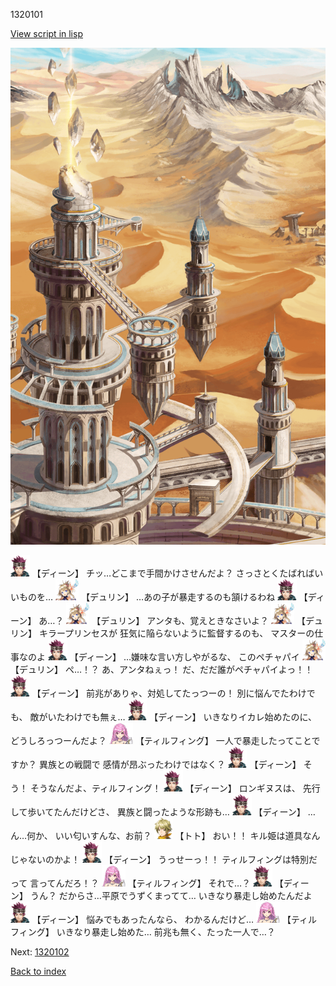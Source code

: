 1320101

[View script in lisp](../scripts/1320101.txt)

![desert_hill.png](../images/backgrounds/desert_hill.png)

<img src="../images/units/6.png" alt="6.png" height="34"/>
【ディーン】
チッ…どこまで手間かけさせんだよ？
さっさとくたばればいいものを…

<img src="../images/units/0.png" alt="0.png" height="34"/>
【デュリン】
…あの子が暴走するのも頷けるわね

<img src="../images/units/6.png" alt="6.png" height="34"/>
【ディーン】
あ…？

<img src="../images/units/0.png" alt="0.png" height="34"/>
【デュリン】
アンタも、覚えときなさいよ？

<img src="../images/units/0.png" alt="0.png" height="34"/>
【デュリン】
キラープリンセスが
狂気に陥らないように監督するのも、
マスターの仕事なのよ

<img src="../images/units/6.png" alt="6.png" height="34"/>
【ディーン】
…嫌味な言い方しやがるな、
このペチャパイ

<img src="../images/units/0.png" alt="0.png" height="34"/>
【デュリン】
ぺ…！？
あ、アンタねぇっ！
だ、だだ誰がペチャパイよっ！！

<img src="../images/units/6.png" alt="6.png" height="34"/>
【ディーン】
前兆がありゃ、対処してたっつーの！
別に悩んでたわけでも、
敵がいたわけでも無ぇ…

<img src="../images/units/6.png" alt="6.png" height="34"/>
【ディーン】
いきなりイカレ始めたのに、
どうしろっつーんだよ？

<img src="../images/units/24.png" alt="24.png" height="34"/>
【ティルフィング】
一人で暴走したってことですか？
異族との戦闘で
感情が昂ぶったわけではなく？

<img src="../images/units/6.png" alt="6.png" height="34"/>
【ディーン】
そう！
そうなんだよ、ティルフィング！

<img src="../images/units/6.png" alt="6.png" height="34"/>
【ディーン】
ロンギヌスは、
先行して歩いてたんだけどさ、
異族と闘ったような形跡も…

<img src="../images/units/6.png" alt="6.png" height="34"/>
【ディーン】
…ん…何か、
いい匂いすんな、お前？

<img src="../images/units/4.png" alt="4.png" height="34"/>
【トト】
おい！！
キル姫は道具なんじゃないのかよ！

<img src="../images/units/6.png" alt="6.png" height="34"/>
【ディーン】
うっせーっ！！
ティルフィングは特別だって
言ってんだろ！？

<img src="../images/units/24.png" alt="24.png" height="34"/>
【ティルフィング】
それで…？

<img src="../images/units/6.png" alt="6.png" height="34"/>
【ディーン】
うん？
だからさ…平原でうずくまってて…
いきなり暴走し始めたんだよ

<img src="../images/units/6.png" alt="6.png" height="34"/>
【ディーン】
悩みでもあったんなら、
わかるんだけど…

<img src="../images/units/24.png" alt="24.png" height="34"/>
【ティルフィング】
いきなり暴走し始めた…
前兆も無く、たった一人で…？

Next: [1320102](1320102.md)

[Back to index](index.md)
